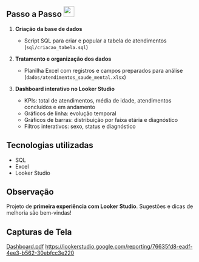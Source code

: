 
## Passo a Passo  <img src="https://media.giphy.com/media/hvRJCLFzcasrR4ia7z/giphy.gif" width="28px" height="28px">

1. **Criação da base de dados**  
   - Script SQL para criar e popular a tabela de atendimentos (`sql/criacao_tabela.sql`)  

2. **Tratamento e organização dos dados**  
   - Planilha Excel com registros e campos preparados para análise (`dados/atendimentos_saude_mental.xlsx`)  

3. **Dashboard interativo no Looker Studio**  
   - KPIs: total de atendimentos, média de idade, atendimentos concluídos e em andamento  
   - Gráficos de linha: evolução temporal  
   - Gráficos de barras: distribuição por faixa etária e diagnóstico  
   - Filtros interativos: sexo, status e diagnóstico  

## Tecnologias utilizadas
- SQL  
- Excel  
- Looker Studio  

## Observação
Projeto de **primeira experiência com Looker Studio**. Sugestões e dicas de melhoria são bem-vindas!

## Capturas de Tela
[Dashboard.pdf](https://github.com/user-attachments/files/22394672/Dashboard.pdf) https://lookerstudio.google.com/reporting/76635fd8-eadf-4ee3-b562-30ebfcc3e220


